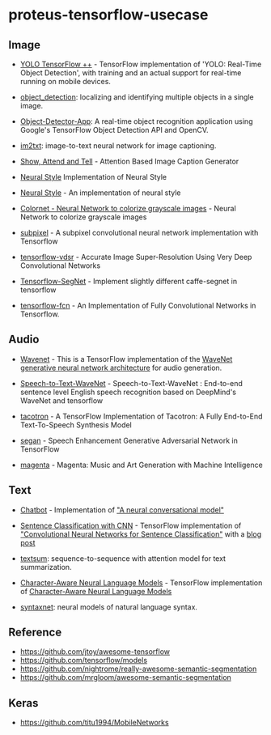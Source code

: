 # proteus-tensorflow-usecase

## Image

* [YOLO TensorFlow ++](https://github.com/thtrieu/yolotf) - TensorFlow implementation of 'YOLO: Real-Time Object Detection', with training and an actual support for real-time running on mobile devices.

- [object_detection](https://github.com/tensorflow/models/tree/master/object_detection): localizing and identifying multiple objects in a single image.
- [Object-Detector-App](https://github.com/datitran/Object-Detector-App): A real-time object recognition application using Google's TensorFlow Object Detection API and OpenCV.

- [im2txt](https://github.com/tensorflow/models/tree/master/im2txt): image-to-text neural network for image captioning.
* [Show, Attend and Tell](https://github.com/yunjey/show_attend_and_tell) - Attention Based Image Caption Generator

* [Neural Style](https://github.com/cysmith/neural-style-tf) Implementation of Neural Style
* [Neural Style](https://github.com/anishathalye/neural-style) - An implementation of neural style

* [Colornet - Neural Network to colorize grayscale images](https://github.com/pavelgonchar/colornet) - Neural Network to colorize grayscale images

* [subpixel](https://github.com/Tetrachrome/subpixel) - A subpixel convolutional neural network implementation with Tensorflow

* [tensorflow-vdsr](https://github.com/Jongchan/tensorflow-vdsr) - Accurate Image Super-Resolution Using Very Deep Convolutional Networks

* [Tensorflow-SegNet](https://github.com/tkuanlun350/Tensorflow-SegNet) - Implement slightly different caffe-segnet in tensorflow
* [tensorflow-fcn](https://github.com/MarvinTeichmann/tensorflow-fcn) - An Implementation of Fully Convolutional Networks in Tensorflow.

## Audio

* [Wavenet](https://github.com/ibab/tensorflow-wavenet) - This is a TensorFlow implementation of the [WaveNet generative neural network architecture](https://deepmind.com/blog/wavenet-generative-model-raw-audio/) for audio generation.
* [Speech-to-Text-WaveNet](https://github.com/buriburisuri/speech-to-text-wavenet) - Speech-to-Text-WaveNet : End-to-end sentence level English speech recognition based on DeepMind's WaveNet and tensorflow

* [tacotron](https://github.com/Kyubyong/tacotron) - A TensorFlow Implementation of Tacotron: A Fully End-to-End Text-To-Speech Synthesis Model

* [segan](https://github.com/santi-pdp/segan) - Speech Enhancement Generative Adversarial Network in TensorFlow

* [magenta](https://github.com/tensorflow/magenta) - Magenta: Music and Art Generation with Machine Intelligence

## Text

* [Chatbot](https://github.com/Conchylicultor/DeepQA) - Implementation of ["A neural conversational model"](http://arxiv.org/abs/1506.05869)

* [Sentence Classification with CNN](https://github.com/dennybritz/cnn-text-classification-tf) - TensorFlow implementation of ["Convolutional Neural Networks for Sentence Classification"](http://arxiv.org/abs/1408.5882) with a [blog post](http://www.wildml.com/2015/12/implementing-a-cnn-for-text-classification-in-tensorflow/)

- [textsum](https://github.com/tensorflow/models/tree/master/textsum): sequence-to-sequence with attention model for text summarization.

* [Character-Aware Neural Language Models](https://github.com/carpedm20/lstm-char-cnn-tensorflow) - TensorFlow implementation of [Character-Aware Neural Language Models](http://arxiv.org/abs/1508.06615)

- [syntaxnet](https://github.com/tensorflow/models/tree/master/syntaxnet): neural models of natural language syntax.

## Reference

* https://github.com/jtoy/awesome-tensorflow
* https://github.com/tensorflow/models
* https://github.com/nightrome/really-awesome-semantic-segmentation
* https://github.com/mrgloom/awesome-semantic-segmentation

## Keras

* https://github.com/titu1994/MobileNetworks
